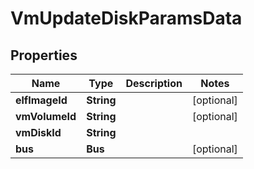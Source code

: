

# VmUpdateDiskParamsData


## Properties

Name | Type | Description | Notes
------------ | ------------- | ------------- | -------------
**elfImageId** | **String** |  |  [optional]
**vmVolumeId** | **String** |  |  [optional]
**vmDiskId** | **String** |  | 
**bus** | **Bus** |  |  [optional]



